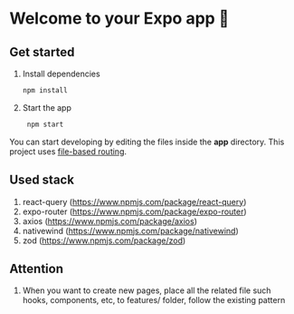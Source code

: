 # Welcome to your Expo app 👋

## Get started

1. Install dependencies

   ```bash
   npm install
   ```

2. Start the app

   ```bash
    npm start
   ```

You can start developing by editing the files inside the **app** directory. This project uses [file-based routing](https://docs.expo.dev/router/introduction).

## Used stack

1. react-query (https://www.npmjs.com/package/react-query)
2. expo-router (https://www.npmjs.com/package/expo-router)
3. axios (https://www.npmjs.com/package/axios)
4. nativewind (https://www.npmjs.com/package/nativewind)
5. zod (https://www.npmjs.com/package/zod)

## Attention

1. When you want to create new pages, place all the related file such hooks, components, etc, to features/ folder, follow the existing pattern
